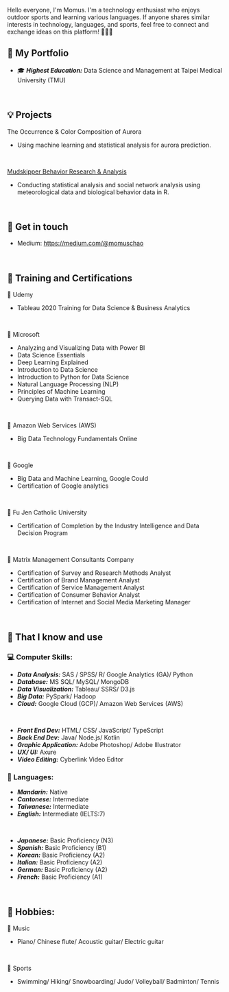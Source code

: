 Hello everyone, I'm Momus. I'm a technology enthusiast who enjoys outdoor sports and learning various languages. If anyone shares similar interests in technology, languages, and sports, feel free to connect and exchange ideas on this platform! 🙈🙈🙈

## 💼 My Portfolio
- 🎓 ***Highest Education:*** Data Science and Management at Taipei Medical University (TMU)
<br>

## 💡 Projects
The Occurrence & Color Composition of Aurora
- Using machine learning and statistical analysis for aurora prediction.
<br>

[Mudskipper Behavior Research & Analysis](https://medium.com/@momuschao/mudskipper-behavior-research-analysis-7dc70d2f951)
- Conducting statistical analysis and social network analysis using meteorological data and biological behavior data in R.
<br>

## 🔗 Get in touch
- Medium: https://medium.com/@momuschao
<br>

## 📖 Training and Certifications
🍦 Udemy
- Tableau 2020 Training for Data Science & Business Analytics
<br>

🍦 Microsoft
- Analyzing and Visualizing Data with Power BI
- Data Science Essentials
- Deep Learning Explained
- Introduction to Data Science
- Introduction to Python for Data Science
- Natural Language Processing (NLP)
- Principles of Machine Learning
- Querying Data with Transact-SQL
<br>

🍦 Amazon Web Services (AWS)
- Big Data Technology Fundamentals Online
<br>

🍦 Google
- Big Data and Machine Learning, Google Could
- Certification of Google analytics
<br>

🍦 Fu Jen Catholic University
- Certification of Completion by the Industry Intelligence and Data Decision Program
<br>

🍦 Matrix Management Consultants Company
- Certification of Survey and Research Methods Analyst
- Certification of Brand Management Analyst
- Certification of Service Management Analyst
- Certification of Consumer Behavior Analyst
- Certification of Internet and Social Media Marketing Manager
<br>

## 🧠 That I know and use
### 💻 Computer Skills:
- ***Data Analysis:***  SAS / SPSS/ R/ Google Analytics (GA)/ Python
- ***Database:***  MS SQL/ MySQL/ MongoDB
- ***Data Visualization:***  Tableau/ SSRS/ D3.js
- ***Big Data:***  PySpark/ Hadoop
- ***Cloud:***  Google Cloud (GCP)/ Amazon Web Services (AWS)
<br>

- ***Front End Dev:***  HTML/ CSS/ JavaScript/ TypeScript
- ***Back End Dev:***  Java/ Node.js/ Kotlin
- ***Graphic Application:***  Adobe Photoshop/ Adobe Illustrator
- ***UX/ UI:***  Axure
- ***Video Editing:***  Cyberlink Video Editor

### 💬 Languages:
- ***Mandarin:***  Native
- ***Cantonese:***  Intermediate
- ***Taiwanese:***  Intermediate
- ***English:***  Intermediate (IELTS:7)
<br>

- ***Japanese:***  Basic Proficiency (N3)
- ***Spanish:***  Basic Proficiency (B1)
- ***Korean:***  Basic Proficiency (A2)
- ***Italian:***  Basic Proficiency (A2)
- ***German:***  Basic Proficiency (A2)
- ***French:***  Basic Proficiency (A1)
<br>

## 🌠 Hobbies:
🎼 Music
- Piano/ Chinese flute/ Acoustic guitar/ Electric guitar
<br>

🚴 Sports
- Swimming/ Hiking/ Snowboarding/ Judo/ Volleyball/ Badminton/ Tennis
